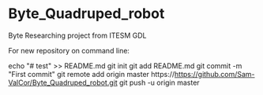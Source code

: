# Byte_Quadruped_robot
Byte Researching project from ITESM GDL

For new repository on command line:

echo "# test" >> README.md
  git init
  git add README.md
git commit -m "First commit"
git remote add origin master https://https://github.com/Sam-ValCor/Byte_Quadruped_robot.git
git push -u origin master
